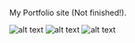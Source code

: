 My Portfolio site (Not finished!). 

![alt text](https://cdn.discordapp.com/attachments/746464734664065175/1081568579989811210/image.png)
![alt text](https://cdn.discordapp.com/attachments/746464734664065175/1081725547559784569/image.png)
![alt text](https://media.discordapp.net/attachments/746464734664065175/1081725952754712756/image.png?width=1247&height=903)
